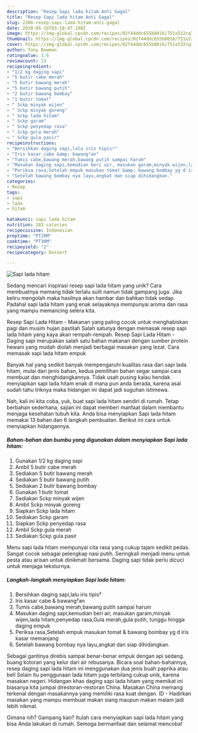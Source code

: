 ```yaml
---
description: "Resep Sapi lada hitam Anti Gagal"
title: "Resep Sapi lada hitam Anti Gagal"
slug: 2286-resep-sapi-lada-hitam-anti-gagal
date: 2020-05-16T03:10:47.108Z
image: https://img-global.cpcdn.com/recipes/02f44ddc655b8016/751x532cq70/sapi-lada-hitam-foto-resep-utama.jpg
thumbnail: https://img-global.cpcdn.com/recipes/02f44ddc655b8016/751x532cq70/sapi-lada-hitam-foto-resep-utama.jpg
cover: https://img-global.cpcdn.com/recipes/02f44ddc655b8016/751x532cq70/sapi-lada-hitam-foto-resep-utama.jpg
author: Tony Bowman
ratingvalue: 3.6
reviewcount: 13
recipeingredient:
- "1/2 kg daging sapi"
- "5 butir cabe merah"
- "5 butir bawang merah"
- "5 butir bawang putih"
- "2 butir bawang bombay"
- "1 butir tomat"
- " Sckp minyak wijen"
- " Sckp minyak goreng"
- " Sckp lada hitam"
- " Sckp garam"
- " Sckp penyedap rasa"
- " Sckp gula merah"
- " Sckp gula pasir"
recipeinstructions:
- "Bersihkan daging sapi,lalu iris tipis²"
- "Iris kasar cabe &amp; bawang²an"
- "Tumis cabe,bawang merah,bawang putih sampai harum"
- "Masukan daging sapi,kemudian beri air, masukan garam,minyak wijen,lada hitam,penyedap rasa,Gula merah,gula putih, tunggu hingga daging empuk"
- "Periksa rasa,Setelah empuk masukan tomat &amp; bawang bombay yg d iris kasar memanjang"
- "Setelah bawang bombay nya layu,angkat dan siap dihidangkan."
categories:
- Resep
tags:
- sapi
- lada
- hitam

katakunci: sapi lada hitam 
nutrition: 183 calories
recipecuisine: Indonesian
preptime: "PT20M"
cooktime: "PT30M"
recipeyield: "2"
recipecategory: Dessert

---
```



![Sapi lada hitam](https://img-global.cpcdn.com/recipes/02f44ddc655b8016/751x532cq70/sapi-lada-hitam-foto-resep-utama.jpg)

Sedang mencari inspirasi resep sapi lada hitam yang unik? Cara membuatnya memang tidak terlalu sulit namun tidak gampang juga. Jika keliru mengolah maka hasilnya akan hambar dan bahkan tidak sedap. Padahal sapi lada hitam yang enak selayaknya mempunyai aroma dan rasa yang mampu memancing selera kita.

Resep Sapi Lada Hitam - Makanan yang paling cocok untuk menghabiskan pagi dan musim hujan pastilah Salah satunya dengan memasak resep sapi lada hitam yang kaya akan rempah-rempah. Resep Sapi Lada Hitam - Daging sapi merupakan salah satu bahan makanan dengan sumber protein hewani yang mudah diolah menjadi berbagai masakan yang lezat. Cara memasak sapi lada hitam empuk

Banyak hal yang sedikit banyak mempengaruhi kualitas rasa dari sapi lada hitam, mulai dari jenis bahan, kedua pemilihan bahan segar sampai cara membuat dan menghidangkannya. Tidak usah pusing kalau hendak menyiapkan sapi lada hitam enak di mana pun anda berada, karena asal sudah tahu triknya maka hidangan ini dapat jadi suguhan istimewa.


Nah, kali ini kita coba, yuk, buat sapi lada hitam sendiri di rumah. Tetap berbahan sederhana, sajian ini dapat memberi manfaat dalam membantu menjaga kesehatan tubuh kita. Anda bisa menyiapkan Sapi lada hitam memakai 13 bahan dan 6 langkah pembuatan. Berikut ini cara untuk menyiapkan hidangannya.

<!--inarticleads1-->

##### Bahan-bahan dan bumbu yang digunakan dalam menyiapkan Sapi lada hitam:

1. Gunakan 1/2 kg daging sapi
1. Ambil 5 butir cabe merah
1. Sediakan 5 butir bawang merah
1. Sediakan 5 butir bawang putih
1. Sediakan 2 butir bawang bombay
1. Gunakan 1 butir tomat
1. Sediakan  Sckp minyak wijen
1. Ambil  Sckp minyak goreng
1. Siapkan  Sckp lada hitam
1. Sediakan  Sckp garam
1. Siapkan  Sckp penyedap rasa
1. Ambil  Sckp gula merah
1. Sediakan  Sckp gula pasir


Menu sapi lada hitam mempunyai cita rasa yang cukup tajam sedikit pedas. Sangat cocok sebagai pelengkap nasi putih. Seringkali menjadi menu untuk pesta atau arisan untuk dinikmati bersama. Daging sapi tidak perlu dicuci untuk menjaga teksturnya. 

<!--inarticleads2-->

##### Langkah-langkah menyiapkan Sapi lada hitam:

1. Bersihkan daging sapi,lalu iris tipis²
1. Iris kasar cabe &amp; bawang²an
1. Tumis cabe,bawang merah,bawang putih sampai harum
1. Masukan daging sapi,kemudian beri air, masukan garam,minyak wijen,lada hitam,penyedap rasa,Gula merah,gula putih, tunggu hingga daging empuk
1. Periksa rasa,Setelah empuk masukan tomat &amp; bawang bombay yg d iris kasar memanjang
1. Setelah bawang bombay nya layu,angkat dan siap dihidangkan.


Sebagai gantinya direbis sampai benar-benar empuk dengan api sedang. buang kotoran yang kelur dari air rebusanya. Bicara soal bahan-bahannya, resep daging sapi lada hitam ini menggunakan dua jenis buah paprika atau bell Selain itu penggunaan lada hitam juga terbilang cukup unik, karena masakan negeri. Hidangan khas daging sapi lada hitam yang memikat ini biasanya kita jumpai direstoran-restoran China. Masakan China memang terkenal dengan masakannya yang memiliki rasa kuat dengan. ID - Hadirkan masakan yang mampu membuat makan siang maupun makan malam jadi lebih nikmat. 

Gimana nih? Gampang kan? Itulah cara menyiapkan sapi lada hitam yang bisa Anda lakukan di rumah. Semoga bermanfaat dan selamat mencoba!
